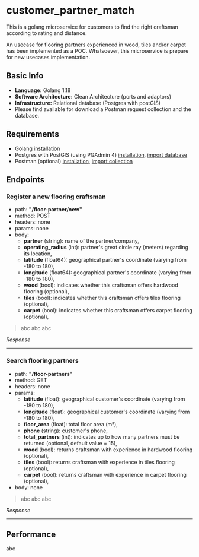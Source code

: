 # customer_partner_match
This is a golang microservice for customers to find the right craftsman according to rating and distance.

An usecase for flooring partners experienced in wood, tiles and/or carpet has been implemented as a POC. Whatsoever, this microservice is prepare for new usecases implementation.


## Basic Info
- **Language:** Golang 1.18
- **Software Architecture:** Clean Architecture (ports and adaptors)
- **Infrastructure:** Relational database (Postgres with postGIS)
- Please find available for download a Postman request collection and the database.

## Requirements
- Golang [installation](https://www.youtube.com/watch?v=0dnTNElroug)
- Postgres with PostGIS (using PGAdmin 4) [installation](https://www.youtube.com/watch?v=LhKj-_-CCfY), [import database](https://www.youtube.com/watch?v=C30q5i1e9KE)
- Postman (optional) [installation](https://www.youtube.com/watch?v=3eHJkcA8mTs), [import collection](https://www.youtube.com/watch?v=bzquMXmCLUQ)


## Endpoints
### Register a new flooring craftsman
- path: **"/floor-partner/new"**
- method: POST
- headers: none
- params: none
- body: 
  - **partner** (string): name of the partner/company,
  - **operating_radius** (int): partner's great circle ray (meters) regarding its location,
  - **latitude** (float64): geographical partner's coordinate (varying from -180 to 180),
  - **longitude** (float64): geographical partner's coordinate (varying from -180 to 180),
  - **wood** (bool): indicates whether this craftsman offers hardwood flooring (optional),
  - **tiles** (bool): indicates whether this craftsman offers tiles flooring (optional),
  - **carpet** (bool): indicates whether this craftsman offers carpet flooring (optional),


> abc abc abc

*Response*

-----
### Search flooring partners
- path: **"/floor-partners"**
- method: GET
- headers: none
- params:
  - **latitude** (float): geographical customer's coordinate (varying from -180 to 180),
  - **longitude** (float): geographical customer's coordinate (varying from -180 to 180),
  - **floor_area** (float): total floor area (m²),
  - **phone** (string): customer's phone,
  - **total_partners** (int): indicates up to how many partners must be returned (optional, default value = 15),
  - **wood** (bool): returns craftsman with experience in hardwood flooring (optional),
  - **tiles** (bool): returns craftsman with experience in tiles flooring (optional),
  - **carpet** (bool): returns craftsman with experience in carpet flooring (optional),
- body: none

> abc abc abc

*Response*

-----

## Performance
abc

